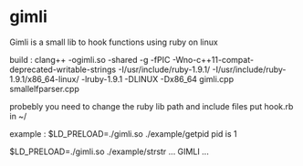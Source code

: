 gimli
=====

Gimli is a small lib to hook functions using ruby on linux

build : clang++ -ogimli.so -shared -g -fPIC -Wno-c++11-compat-deprecated-writable-strings -I/usr/include/ruby-1.9.1/ -I/usr/include/ruby-1.9.1/x86_64-linux/ -lruby-1.9.1 -DLINUX -Dx86_64 gimli.cpp smallelfparser.cpp

probebly you need to change the ruby lib path and include files
put hook.rb in ~/

example :
$LD_PRELOAD=./gimli.so ./example/getpid
pid is 1

$LD_PRELOAD=./gimli.so ./example/strstr
... GIMLI ...
